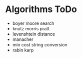 # Algorithms ToDo

+ boyer moore search
+ knutz morris pratt
+ levenshtein distance
+ manacher
+ min cost string conversion
+ rabin karp
